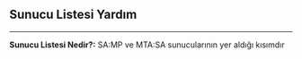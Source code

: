 ## Sunucu Listesi Yardım 
***
**Sunucu Listesi Nedir?:** SA:MP ve MTA:SA sunucularının yer aldığı kısımdır 
